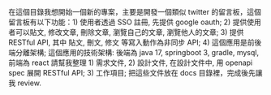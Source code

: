 在這個目錄我想開始一個新的專案，主要是開發一個類似 twitter 的留言板，這個留言板有以下功能：1) 使用者透過 SSO 註冊, 先提供 google oauth; 2) 提供使用者可以貼文, 修改文章, 刪除文章, 瀏覽自己的文章, 瀏覽他人的文章; 3) 提供 RESTful API, 其中 貼文, 刪文, 修文 等寫入動作為非同步 API; 4) 這個應用是前後端分離架構; 這個應用的技術架構: 後端為 java 17, springboot 3, gradle, mysql, 前端為 react 請幫我整理 1) 需求文件, 2) 設計文件, 在設計文件中, 用 openapi spec 展開 RESTful API; 3) 工作項目; 把這些文件放在 docs 目錄裡，完成後先讓我 review.